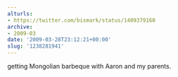 ```yaml
---
alturls:
- https://twitter.com/bismark/status/1409379160
archive:
- 2009-03
date: '2009-03-28T23:12:21+00:00'
slug: '1238281941'
---
```


getting Mongolian barbeque with Aaron and my parents.

